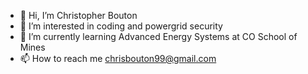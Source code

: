 - 👋 Hi, I’m Christopher Bouton
- 👀 I’m interested in coding and powergrid security
- 🌱 I’m currently learning Advanced Energy Systems at CO School of Mines
- 📫 How to reach me chrisbouton99@gmail.com

<!---
chrisbouton/chrisbouton is a ✨ special ✨ repository because its `README.md` (this file) appears on your GitHub profile.
You can click the Preview link to take a look at your changes.
--->
